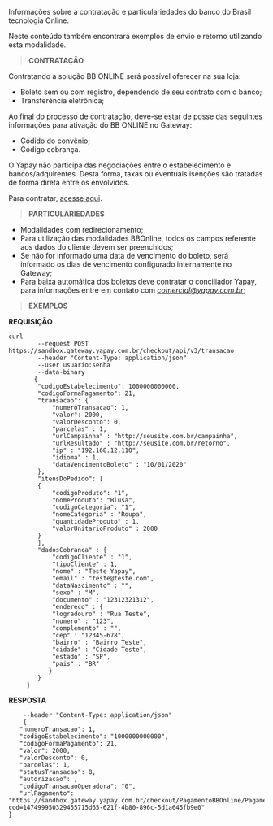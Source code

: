 Informações sobre a contratação e particulariedades do banco do Brasil tecnologia Online.

Neste conteúdo também encontrará exemplos de envio e retorno utilizando esta modalidade.

> **CONTRATAÇÃO**

Contratando a solução BB ONLINE será possível oferecer na sua loja:

* Boleto sem ou com registro, dependendo de seu contrato com o banco;
* Transferência eletrônica;


Ao final do processo de contratação, deve-se estar de posse das seguintes informações para ativação do BB ONLINE no Gateway:

* Códido do convênio;
* Código cobrança.

O Yapay não participa das negociações entre o estabelecimento e bancos/adquirentes. Desta forma, taxas ou eventuais isenções são tratadas de forma direta entre os envolvidos.

Para contratar, [acesse aqui](http://www.bb.com.br/pbb/pagina-inicial/empresas/produtos-e-servicos/pagamentos-e-recebimentos/comercio-eletronico#/).

> **PARTICULARIEDADES**

* Modalidades com redirecionamento;
* Para utilização das modalidades BBOnline, todos os campos referente aos dados do cliente devem ser preenchidos;
* Se não for informado uma data de vencimento do boleto, será informado os dias de vencimento configurado internamente no Gateway;
* Para baixa automática dos boletos deve contratar o conciliador Yapay, para informações entre em contato com *comercial@yapay.com.br*;

> **EXEMPLOS**

**REQUISIÇÃO**

```curl
curl
        --request POST https://sandbox.gateway.yapay.com.br/checkout/api/v3/transacao
        --header "Content-Type: application/json"
        --user usuario:senha
        --data-binary
       {
        "codigoEstabelecimento": 1000000000000,
        "codigoFormaPagamento": 21,
        "transacao": {
            "numeroTransacao": 1,
            "valor": 2000,
            "valorDesconto": 0,
            "parcelas" : 1,
            "urlCampainha" : "http://seusite.com.br/campainha",
            "urlResultado" : "http://seusite.com.br/retorno",
            "ip" : "192.168.12.110",
            "idioma" : 1,
            "dataVencimentoBoleto" : "10/01/2020"
        },
        "itensDoPedido": [
        {
            "codigoProduto": "1",
            "nomeProduto": "Blusa",
            "codigoCategoria": "1",
            "nomeCategoria" : "Roupa",
            "quantidadeProduto" : 1,
            "valorUnitarioProduto" : 2000
        }
        ],
        "dadosCobranca" : {
            "codigoCliente" : "1",
            "tipoCliente" : 1,
            "nome" : "Teste Yapay",
            "email" : "teste@teste.com",
            "dataNascimento" : "",
            "sexo" : "M",
            "documento" : "12312321312",
            "endereco" : {
            "logradouro" : "Rua Teste",
            "numero" : "123",
            "complemento" : "",
            "cep" : "12345-678",
            "bairro" : "Bairro Teste",
            "cidade" : "Cidade Teste",
            "estado" : "SP",
            "pais" : "BR"
           }
        }
     }
```

**RESPOSTA**

```curl
    --header "Content-Type: application/json"
    {
   "numeroTransacao": 1,
   "codigoEstabelecimento": "1000000000000",
   "codigoFormaPagamento": 21,
   "valor": 2000,
   "valorDesconto": 0,
   "parcelas": 1,
   "statusTransacao": 8,
   "autorizacao": ,
   "codigoTransacaoOperadora": "0",
   "urlPagamento": "https://sandbox.gateway.yapay.com.br/checkout/PagamentoBBOnline/PagamentoBBOnline.do?cod=147499950329455715d65-621f-4b80-896c-5d1a645fb9e0"
}
```
